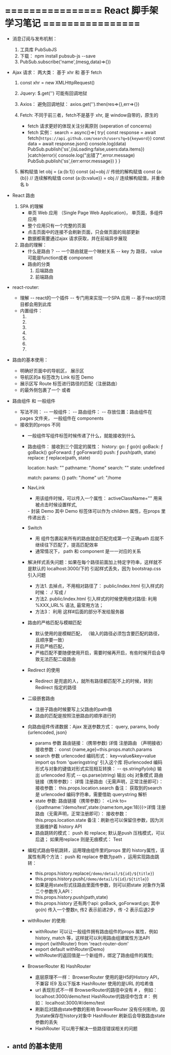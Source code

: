 # ================ React 脚手架学习笔记 ================
- 消息订阅与发布机制：
    1. 工具库 PubSubJS
    2. 下载： npm install pubsub-js --save
    3. PubSub.subscribe('name',(mesg,data)=>{})
- Ajax 请求： 两大类： 基于 xhr 和 基于 fetch
    1. const xhr = new XMLHttpRequest()
    2. Jquery: $.get('') 可能有回调地狱
    3. Axios： 避免回调地狱： axios.get('').then(res=>{},err=>{})
    4. Fetch: 不同于前三者，fetch不是基于 xhr, 是 window自带的，原生的
        - fetch 请求更好的体现关注分离原则 (seperation of concerns)
        - fetch 实例：
        search = async()=>{
            try{
                 const response = await fetch(`https://api.github.com/search/users?q=${keyword}`)
                 const data = await response.json()
                 console.log(data)
                 PubSub.publish('ss',{isLoading:false,users:data.items})
                 }catch(error){
                console.log("出错了",error.message)
                PubSub.publish('ss',{err:error.message})
                 }
        } 
       
       
    5. 解构赋值
        let obj = {a:{b:1}}
        const {a}=obj // 传统的解构赋值
        const {a:{b}} // 连续解构赋值
        const {a:{b:value}} = obj // 连续解构赋值，并重命名 b
- React 路由
    1. SPA 的理解
        - 单页 Web 应用 （Single Page Web Application)， 单页面，多组件应用
        - 整个应用只有一个完整的页面
        - 点击页面中的连接不会刷新页面，只会做页面的局部更新
        - 数据都需要通过ajax 请求获取，并在前端异步展现
    2. 路由的理解：
        - 什么是路由？
            -- 一个路由就是一个映射关系
            -- key 为 路径， value 可能是function或者 component
        - 路由的分类
            1. 后端路由
            2. 前端路由
- react-router:
    - 理解
        -- react的一个插件
        -- 专门用来实现一个SPA 应用
        -- 基于react的项目都会用到此库
    - 内置组件：
        1. <BrowserRouter>
        2. <HashRouter>
        3. <Route>
        4. <Redirect>
        5. <Link>
        6. <NavLink>
        7. <Switch>
- 路由的基本使用：
    - 明确好页面中的导航区， 展示区
    - 导航区的a 标签改为 Link 标签
        <Link to='/xxx'>Demo</Link>
    - 展示区写 Route 标签进行路径的匹配（注册路由）
        <Route path = "/xxx" component={Demo}/>
    - <App/> 的最外侧包裹了一个 <BrowserRoute> 或者 <HashRoute>

- 路由组件 和 一般组件
    - 写法不同：
        -- 一般组件： <Demo/>
        -- 路由组件： <Route path="./xxx" component={Demo}/>
        -- 存放位置：路由组件在 pages 文件夹， 一般组件在 components
    - 接收到的props 不同
        - 一般组件写组件标签时候传递了什么，就能接收到什么
        - 路由组件： 接收到三个固定的属性：
            history:
                go: ƒ go(n)
                goBack: ƒ goBack()
                goForward: ƒ goForward()
                push: ƒ push(path, state)
                replace: ƒ replace(path, state)
            
            location:
                hash: ""
                pathname: "/home"
                search: ""
                state: undefined
            
            match:
                params: {}
                path: "/home"
                url: "/home
        - NavLink
            - 用该组件时候，可以传入一个属性： activeClassName="" 用来被点击时候设置样式, 
            <NavLink activeClassName="xxx">
            - 封装 <myNavLink to='./about'> Demo </myNavLink> 其中 Demo 标签体可以作为 children 属性，在props 里传递出去： 
               <NavLink activeClassName="active" className="list-group-item" {...this.props}/>
        - Switch
            - 用 <Switch></Switch> 组件包裹起来所有的路由就会匹配完成第一个正确path 后就不继续往下匹配了，提高匹配效率
            - 通常情况下， path 和 component 是一一对应的关系
        - 解决样式丢失问题：如果在每个路径前面加上特定字符串，这样就不是默认的 localhost:3000/下的 引起样式丢失，因为 bootstrap.css 引入问题
            - 方法1. 去掉点，不用相对路径了： public/index.html 引入样式的时候： ./ 写成 / 
                <Link rel='stylesheet' href="/css/bootstrap.css">
            - 方法2. public/index.html 引入样式的时候使用绝对路径: 利用 %XXX_URL% 语法, 最常用方法；
                <Link rel="stylesheet" href = "%PUBLIC_URL%/css/bootstrap.css">
            - 方法3： 利用 <HashBrowser></HashBrowser> 这样#后面的部分不发给服务器
        - 路由的严格匹配与模糊匹配
            - 默认使用的是模糊匹配， （输入的路径必须包含要匹配的路径，且顺序要一致）
            - 开启严格匹配， <Route exact path="/about" component={About}>
            - 严格匹配不要随便使用开启，需要时候再开启，有些时候开启会导致无法匹配二级路由
        - Redirect 的使用
            - Redirect 是兜底的人，就所有路径都匹配不上的时候，转到Redirect 指定的路径
               <Switch>
               <Route path='/about' component={About}/>
                <Route path='/home' component={Home}/>
                <Route path='/test' component={Test}/>
                <Redirect to="/home"/>
              </Switch>
        - 二级嵌套路由
            - 注册子路由时候要写上父路由的path值
            - 路由的匹配是按照注册路由的顺序进行的
        - 向路由组件传递数据：Ajax 发送参数方式： query, params, body {urlencoded, json}
            - params 参数
                路由链接： (携带参数) <Link to='/demo/test/tom/18'> 详情 </Link>
                注册路由 （声明接收） <Route path="/demo/test/:name/:age" component={Test}/>
                接收参数： const {name,age}=this.props.match.params
            - search 参数
                urlencoded 编码形式： key=value&key=value
                import qs from 'queringstring' 引入这个库
                将urlencoded 编码形式与对象的键值对形式实现相互转换： 
                    -- qs.stringify(obj) 输出 urlencoded 形式
                    -- qs.parse(string) 输出 obj 对象模式
                路由链接（携带参数）：
                    <Link to='/demo/test?name=tom&age=18/'>详情</Link>
                注册路由（无需声明，正常注册即可）：
                    <Route path='/demo/test' component={Test}/>
                接收参数：
                    this.props.location.search
                备注： 获取到的search 是 urlencoded 编码字符串，需要借助 querystring 解析
            - state 参数:
                  路由链接（携带参数）：
                    <Link to={{pathname:'/demo/test',state:{name:tom,age:18}}}>详情</Link>
                注册路由（无需声明，正常注册即可）：
                    <Route path='/demo/test' component={Test}/>
                接收参数：
                    this.props.location.state
                备注：刷新也可以保留住参数，因为浏览器维护着 history API
            - 路由跳转的模式： push 和 replace; 默认是push 压栈模式，可以后退； 如果用replace 则是无痕模式： 
                    <MyNavLink replace to="/test">Test</MyNavLink>
        - 编程式路由导航跳转，运用理由组件里的props 里的 history属性，该属性有两个方法： push 和 replace  参数为path ，运用实现路由跳转： 
            - this.props.history.replace(`/demo/detail/${id}/${title}`)
            - this.props.history.push(`/demo/detail/${id}/${title}`)
            - 如果是用state形式往路由里面传参数，则可以把state 对象作为第二个参数传入API：
            - this.props.history.push(path,state) 
            - this.props.history 还有两个api: goBack, goForward;go; 其中 go(n) 传入一个整数n, 传2 表示前进2步，传 -2 表示后退2步
        - withRouter 的使用: 
            - withRouter 可以让一般组件拥有路由组件的props 属性，例如 history, match 等，这样就可以利用路由组建属性方法API
            - import {withRouter} from 'react-router-dom'
            - export default withRouter(Demo) 
            - withRouter的返回值是一个新组件，绑定了路由组件的属性;
        - BrowserRouter 和 HashRouter
            - 底层原理不一样：
                BrowserRouter 使用的是H5的History API， 不兼容 IE9 及以下版本
                HashRouter 使用的是URL 的哈希值
            - url 表现形式不一样
                BrowserRouter的路径中没有 # ， 例如： localhost:3000/demo/test
                HashRouter的路径中包含 #： 例如： localhost:3000/#/demo/test
            - 刷新后对路由state参数的影响
                BrowserRouter 没有任何影响，因为state保存在history对象中
                HashRouter 刷新后会导致路由state参数的丢失
            - HashRouter 可以用于解决一些路径错误相关的问题
- antd 的基本使用
    - 






                


